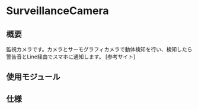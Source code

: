 # SurveillanceCamera

## 概要
監視カメラです。カメラとサーモグラフィカメラで動体検知を行い、検知したら警告音とLine経由でスマホに通知します。
[参考サイト]


## 使用モジュール

## 仕様
